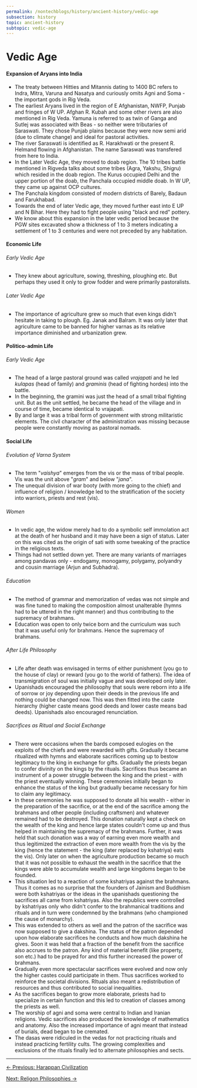 ```yaml
---
permalink: /nontechblogs/history/ancient-history/vedic-age
subsection: history
topic: ancient-history
subtopic: vedic-age
---
```




# Vedic Age

#### Expansion of Aryans into India

- The treaty between Hitties and Mitannis dating to 1400 BC refers to Indra, Mitra, Varuna and Nasatya and curiously omits Agni and Soma - the important gods in Rig Veda.
- The earliest Aryans lived in the region of E Afghanistan, NWFP, Punjab and fringes of W UP. Afghan R. Kubah and some other rivers are also mentioned in Rig Veda. Yamuna is referred to as twin of Ganga and Sutlej was associated with Beas - so neither were tributaries of Saraswati. They chose Punjab plains because they were now semi arid (due to climate change) and ideal for pastoral activities.  
- The river Saraswati is identified as R. Harakhwati or the present R. Helmand flowing in Afghanistan. The name Saraswati was transfered from here to India.
- In the Later Vedic Age, they moved to doab region. The 10 tribes battle mentioned in Rigveda talks about some tribes (Agra, Yakshu, Shigru) which resided in the doab region. The Kurus occupied Delhi and the upper portion of the doab, the Panchala occupied middle doab. In W UP, they came up against OCP cultures.
- The Panchala kingdom consisted of modern districts of Barely, Badaun and Farukhabad.
- Towards the end of later Vedic age, they moved further east into E UP and N Bihar. Here they had to fight people using "black and red" pottery. 
- We know about this expansion in the later vedic period because the PGW sites excavated show a thickness of 1 to 3 meters indicating a settlement of 1 to 3 centuries and were not preceded by any habitation. 

#### Economic Life

###### Early Vedic Age  

- They knew about agriculture, sowing, threshing, ploughing etc. But perhaps they used it only to grow fodder and were primarily pastoralists. 

###### Later Vedic Age

- The importance of agriculture grew so much that even kings didn't hesitate in taking to plough. Eg. Janak and Balram. It was only later that agriculture came to be banned for higher varnas as its relative importance diminished and urbanization grew. 

#### Politico-admin Life

###### Early Vedic Age 

- The head of a large pastoral ground was called *vrajapati* and he led *kulapas*  (head of family) and *graminis* (head of fighting hordes) into the battle.
- In the beginning, the gramini was just the head of a small tribal fighting unit. But as the unit settled, he became the head of the village and in course of time, became identical to vrajapati. 
- By and large it was a tribal form of government with strong militaristic elements. The civil character of the administration was missing because people were constantly moving as pastoral nomads. 

#### Social Life

###### Evolution of Varna System 

- The term "*vaishya*" emerges from the vis or the mass of tribal people. Vis was the unit above "*gram*" and below "*jana*". 
- The unequal division of war booty (with more going to the chief) and influence of religion / knowledge led to the stratification of the society into warriors, priests and rest (vis). 

###### Women

- In vedic age, the widow merely had to do a symbolic self immolation act at the death of her husband and it may have been a sign of status. Later on this was cited as the origin of sati with some tweaking of the practice in the religious texts. 
- Things had not settled down yet. There are many variants of marriages among pandavas only - endogamy, monogamy, polygamy, polyandry and cousin marriage (Arjun and Subhadra).

###### Education

- The method of grammar and memorization of vedas was not simple and was fine tuned to making the composition almost unalterable (hymns had to be uttered in the right manner) and thus contributing to the supremacy of brahmans.
- Education was open to only twice born and the curriculum was such that it was useful only for brahmans. Hence the supremacy of brahmans.

###### After Life Philosophy

- Life after death was envisaged in terms of either punishment (you go to the house of clay) or reward (you go to the world of fathers). The idea of transmigration of soul was initially vague and was developed only later.
- Upanishads encouraged the philosophy that souls were reborn into a life of sorrow or joy depending upon their deeds in the previous life and nothing could be changed now. This was then fitted into the caste hierarchy (higher caste means good deeds and lower caste means bad deeds). Upanishads also encouraged renunciation.

###### Sacrifices as Ritual and Social Exchange

- There were occasions when the bards composed eulogies on the exploits of the chiefs and were rewarded with gifts. Gradually it became ritualized with hymns and elaborate sacrifices coming up to bestow legitimacy to the king in exchange for gifts. Gradually the priests began to confer divinity on the kings by the rituals. Sacrifices thus became an instrument of a power struggle between the king and the priest - with the priest eventually winning. These ceremonies initially began to enhance the status of the king but gradually became necessary for him to claim any legitimacy.  
- In these ceremonies he was supposed to donate all his wealth - either in the preparation of the sacrifice, or at the end of the sacrifice among the brahmans and other people (including craftsmen) and whatever remained had to be destroyed. This donation naturally kept a check on the wealth of the king and hence large states couldn't come up and thus helped in maintaining the supremacy of the brahmans. Further, it was held that such donation was a way of earning even more wealth and thus legitimized the extraction of even more wealth from the vis by the king (hence the statement - the king (later replaced by kshatriya) eats the vis). Only later on when the agriculture production became so much that it was not possible to exhaust the wealth in the sacrifice that the kings were able to accumulate wealth and large kingdoms began to be founded.
- This situation led to a reaction of some kshatriyas against the brahmans. Thus it comes as no surprise that the founders of Jainism and Buddhism were both kshatriyas or the ideas in the upanishads questioning the sacrifices all came from kshatriyas. Also the republics were controlled by kshatriyas only who didn't confer to the brahmanical traditions and rituals and in turn were condemned by the brahmans (who championed the cause of monarchy).
- This was extended to others as well and the patron of the sacrifice was now supposed to give a dakshina. The status of the patron depended upon how elaborate sacrifices he conducts and how much dakshina he gives. Soon it was held that a fraction of the benefit from the sacrifice also accrues to the patron. Any kind of material benefit (like property, son etc.) had to be prayed for and this further increased the power of brahmans. 
- Gradually even more spectacular sacrifices were evolved and now only the higher castes could participate in them. Thus sacrifices worked to reinforce the societal divisions. RItuals also meant a redistribution of resources and thus contributed to social inequalities.
- As the sacrifices began to grow more elaborate, priests had to specialize in certain function and this led to creation of classes among the priests as well.
- The worship of agni and soma were central to Indian and Iranian religions. Vedic sacrifices also produced the knowledge of mathematics and anatomy. Also the increased importance of agni meant that instead of burials, dead began to be cremated.
- The dasas were ridiculed in the vedas for not practicing rituals and instead practicing fertility cults. The growing complexities and exclusions of the rituals finally led to alternate philosophies and sects.





---

<a href="harappan-civilization" class="prev-button">← Previous: Harappan Civilization</a>

<a href="religion-philosophies" class="next-button">Next: Religon Philosophies →</a>

